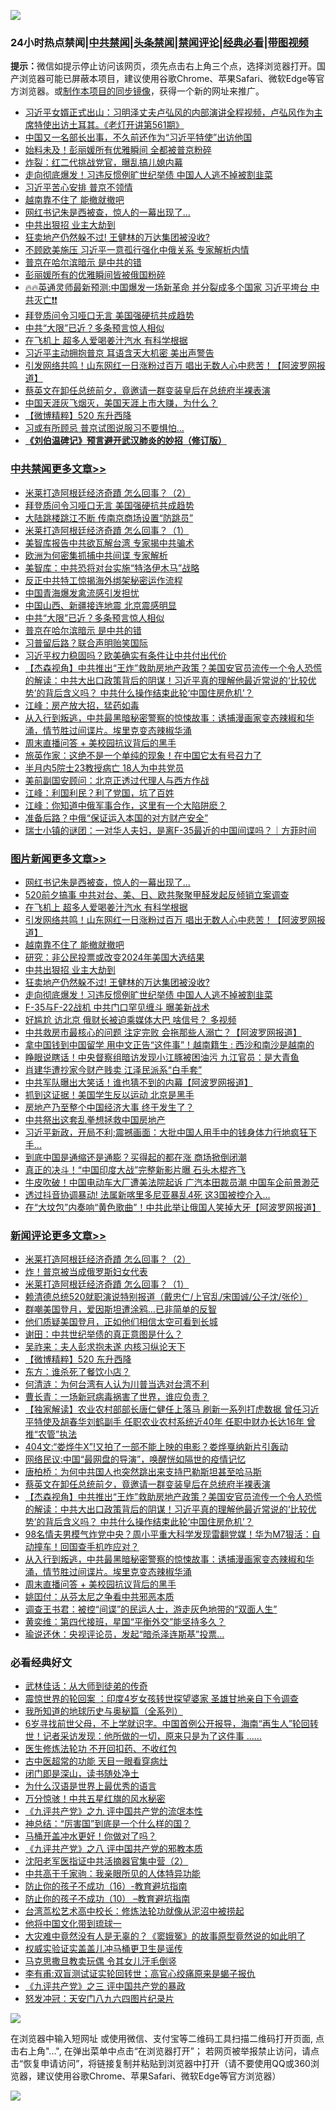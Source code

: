 ![](https://raw.githubusercontent.com/jsvpn/jsproxy/dev/64photo/fqnews-qr.jpg)

<div id="tt">
<h3>24小时热点禁闻|<a href="#%E4%B8%AD%E5%85%B1%E7%A6%81%E9%97%BB%E6%9B%B4%E5%A4%9A%E6%96%87%E7%AB%A0">中共禁闻</a>|<a href="#%E5%9B%BE%E7%89%87%E6%96%B0%E9%97%BB%E6%9B%B4%E5%A4%9A%E6%96%87%E7%AB%A0">头条禁闻</a>|<a href="#%E6%96%B0%E9%97%BB%E8%AF%84%E8%AE%BA%E6%9B%B4%E5%A4%9A%E6%96%87%E7%AB%A0">禁闻评论|<a href="#%E5%BF%85%E7%9C%8B%E7%BB%8F%E5%85%B8%E5%A5%BD%E6%96%87">经典必看</a>|<a href="https://9290254.xyz/3" target="_blank">带图视频</a></h3>
<div><b>提示：</b>微信如提示停止访问该网页，须先点击右上角三个点，选择浏览器打开。国产浏览器可能已屏蔽本项目，建议使用谷歌Chrome、苹果Safari、微软Edge等官方浏览器。或<a href="%E5%88%B6%E4%BD%9Cgit%E7%A6%81%E9%97%BB%E9%95%9C%E5%83%8F.md">制作本项目的同步镜像</a>，获得一个新的网址来推广。</div>
<ul>

<li><a href="/sohnews/20240519/2038551.md">习近平女婿正式出山：习明泽丈夫卢弘风的内部演讲全程视频，卢弘风作为主席特使出访土耳其。《老灯开讲第561期》</a></li>
<li><a href="/headline/20240519/2038474.md">中国又一名部长出事，不久前还作为“习近平特使”出访他国</a></li>
<li><a href="/comments/20240519/2038537.md">始料未及！彭丽媛所有优雅瞬间 全都被普京粉碎</a></li>
<li><a href="/cnnews/20240519/2038499.md">炸裂：红二代挑战党官，曝乱搞儿媳内幕</a></li>
<li><a href="/topimagenews/20240519/2038521.md">走向彻底爆发！习违反惯例旷世纪举债 中国人人逃不掉被割韭菜</a></li>
<li><a href="/cbnews/20240519/2038522.md">习近平苦心安排 普京不领情</a></li>
<li><a href="/topimagenews/20240519/2038602.md">越南靠不住了 能撤就撤吧</a></li>
<li><a href="/topimagenews/20240519/2038727.md">网红书记朱是西被查，惊人的一幕出现了…</a></li>
<li><a href="/topimagenews/20240519/2038562.md">中共出狠招 业主大劫到</a></li>
<li><a href="/topimagenews/20240519/2038535.md">狂卖地产仍然躲不过! 王健林的万达集团被没收?</a></li>
<li><a href="/baitai/20240519/2038476.md">不顾欧美施压 习近平一意孤行强化中俄关系 专家解析内情</a></li>
<li><a href="/cbnews/20240519/2038648.md">普京在哈尔滨暗示 是中共的错</a></li>
<li><a href="/ssgc/20240519/2038695.md">彭丽媛所有的优雅瞬间皆被俄国粉碎</a></li>
<li><a href="/sohnews/20240519/2038704.md">🔥🔥英通灵师最新预测:中国爆发一场新革命 并分裂成多个国家 习近平垮台 中共灭亡❗❗</a></li>
<li><a href="/cbnews/20240519/2038755.md">拜登质问令习哑口无言 美国强硬抗共成趋势</a></li>
<li><a href="/cbnews/20240519/2038649.md">中共“大限”已近？多条预言惊人相似</a></li>
<li><a href="/topimagenews/20240519/2038628.md">在飞机上 超多人爱喝姜汁汽水 有科学根据</a></li>
<li><a href="/baitai/20240519/2038469.md">习近平主动拥抱普京 耳语含天大机密 美出声警告</a></li>
<li><a href="/topimagenews/20240519/2038603.md">引发网络共鸣！山东网红一日涨粉过百万 唱出无数人心中悲苦！【阿波罗网报道】</a></li>
<li><a href="/comments/20240519/2038607.md">蔡英文在卸任总统前夕，竟邀请一群变装皇后在总统府半裸表演</a></li>
<li><a href="/cnnews/20240519/2038524.md">中国天涯灰飞烟灭，美国天涯上市大赚，为什么？</a></li>
<li><a href="/comments/20240519/2038633.md">【微博精粹】520 东升西降</a></li>
<li><a href="/cbnews/20240519/2038536.md">习或有所顾忌 普京试图说服习不要惧怕…</a></li>
<li><b><a href="/comments/20200207/1272816.md" target="_blank">《刘伯温碑记》预言避开武汉肺炎的妙招（修订版）</a></b></li>
</ul>
</div>

<div class="catlist">
<h3><a href="/cbnews/" target="_blank">中共禁闻</a><span><a href="/cbnews/" target="_blank" rel="nofollow">更多文章>></a></span></h3>
<ul>
<li><a href="/comments/20240519/2038781.md" target="_blank">米莱打造阿根廷经济奇蹟 怎么回事？（2）</a></li>
<li><a href="/cbnews/20240519/2038755.md" target="_blank">拜登质问令习哑口无言 美国强硬抗共成趋势</a></li>
<li><a href="/cbnews/20240519/2038754.md" target="_blank">大陆跳楼跳江不断 传南京商场设置“防跳员”</a></li>
<li><a href="/comments/20240519/2038744.md" target="_blank">米莱打造阿根廷经济奇蹟 怎么回事？（1）</a></li>
<li><a href="/cbnews/20240519/2038687.md" target="_blank">美智库报告中共欲瓦解台湾 专家揭中共骗术</a></li>
<li><a href="/cbnews/20240519/2038686.md" target="_blank">欧洲为何密集抓捕中共间谍 专家解析</a></li>
<li><a href="/cbnews/20240519/2038685.md" target="_blank">美智库：中共恐将对台实施“特洛伊木马”战略</a></li>
<li><a href="/cbnews/20240519/2038665.md" target="_blank">反正中共特工惊揭海外绑架秘密运作流程</a></li>
<li><a href="/cbnews/20240519/2038664.md" target="_blank">中国青海爆发禽流感引发担忧</a></li>
<li><a href="/cbnews/20240519/2038663.md" target="_blank">中国山西、新疆接连地震 北京震感明显</a></li>
<li><a href="/cbnews/20240519/2038649.md" target="_blank">中共“大限”已近？多条预言惊人相似</a></li>
<li><a href="/cbnews/20240519/2038648.md" target="_blank">普京在哈尔滨暗示 是中共的错</a></li>
<li><a href="/cbnews/20240519/2038647.md" target="_blank">习普留后路？联合声明贻笑国际</a></li>
<li><a href="/cbnews/20240519/2038604.md" target="_blank">习近平权力稳固吗？欧美确实有条件让中共付出代价</a></li>
<li><a href="/comments/20240519/2038601.md" target="_blank">【杰森视角】中共推出“王炸”救助房地产政策？美国安官员流传一个令人恐慌的解读：中共大出口政策背后的阴谋！习近平真的理解他最近常说的‘比较优势’的背后含义吗？  中共什么操作结束此轮‘中国住房危机’？</a></li>
<li><a href="/cbnews/20240519/2038599.md" target="_blank">江峰：房产放大招，猛药如毒</a></li>
<li><a href="/comments/20240519/2038588.md" target="_blank">从入行到叛逃，中共最黑暗秘密警察的惊悚故事：诱捕漫画家变态辣椒和华涌，情节胜过间谍片。埃里克变态辣椒华涌</a></li>
<li><a href="/comments/20240519/2038587.md" target="_blank">周末直播问答 + 美校园抗议背后的黑手</a></li>
<li><a href="/cbnews/20240519/2038580.md" target="_blank">旅英作家：这绝不是一个单纯的现象！在中国它太有号召力了</a></li>
<li><a href="/cbnews/20240519/2038579.md" target="_blank">半月内5院士23教授病亡 18人为中共党员</a></li>
<li><a href="/cbnews/20240519/2038578.md" target="_blank">美前副国安顾问：北京正透过代理人与西方作战</a></li>
<li><a href="/cbnews/20240519/2038577.md" target="_blank">江峰：利国利民？利了党国，坑了百姓</a></li>
<li><a href="/cbnews/20240519/2038561.md" target="_blank">江峰：你知道中俄军事合作，这里有一个大陷阱麽？</a></li>
<li><a href="/cbnews/20240519/2038545.md" target="_blank">准备后路？中俄“保证运入本国的对方财产安全”</a></li>
<li><a href="/comments/20240519/2038538.md" target="_blank">瑞士小镇的谜团：一对华人夫妇，是离F-35最近的中国间谍吗？｜方菲时间</a></li>

</ul>
</div>
<div class="catlist">
<h3><a href="/topimagenews/" target="_blank">图片新闻</a><span><a href="/topimagenews/" target="_blank" rel="nofollow">更多文章>></a></span></h3>
<ul>
<li><a href="/topimagenews/20240519/2038727.md" target="_blank">网红书记朱是西被查，惊人的一幕出现了…</a></li>
<li><a href="/topimagenews/20240519/2038726.md" target="_blank">520前夕搞事 中共对台、美、日、欧共聚聚甲醛发起反倾销立案调查</a></li>
<li><a href="/topimagenews/20240519/2038628.md" target="_blank">在飞机上 超多人爱喝姜汁汽水 有科学根据</a></li>
<li><a href="/topimagenews/20240519/2038603.md" target="_blank">引发网络共鸣！山东网红一日涨粉过百万 唱出无数人心中悲苦！【阿波罗网报道】</a></li>
<li><a href="/topimagenews/20240519/2038602.md" target="_blank">越南靠不住了 能撤就撤吧</a></li>
<li><a href="/topimagenews/20240519/2038563.md" target="_blank">研究：非公民投票或改变2024年美国大选结果</a></li>
<li><a href="/topimagenews/20240519/2038562.md" target="_blank">中共出狠招 业主大劫到</a></li>
<li><a href="/topimagenews/20240519/2038535.md" target="_blank">狂卖地产仍然躲不过! 王健林的万达集团被没收?</a></li>
<li><a href="/topimagenews/20240519/2038521.md" target="_blank">走向彻底爆发！习违反惯例旷世纪举债 中国人人逃不掉被割韭菜</a></li>
<li><a href="/topimagenews/20240518/2038422.md" target="_blank">F-35与F-22战机 中共门口罕见缠斗 曝美新战术</a></li>
<li><a href="/topimagenews/20240518/2038409.md" target="_blank">好尴尬 访北京 俄财长被迫乘媒体大巴 啥信号？ 多视频</a></li>
<li><a href="/topimagenews/20240518/2038408.md" target="_blank">中共救房市最核心的问题 注定完败 会拖那些人溺亡？【阿波罗网报道】</a></li>
<li><a href="/topimagenews/20240518/2038376.md" target="_blank">拿中国钱到中国留学 用中文正告“这件事”！越南籍生 : 西沙和南沙是越南的</a></li>
<li><a href="/topimagenews/20240518/2038375.md" target="_blank">睁眼说瞎话！中央督察组暗访发现小江豚被困油污 九江官员：是大青鱼</a></li>
<li><a href="/topimagenews/20240518/2038374.md" target="_blank">肖建华遭抄家今财产贱卖 江泽民派系“白手套”</a></li>
<li><a href="/topimagenews/20240518/2038357.md" target="_blank">中共军队曝出大笑话！谁也猜不到的内幕【阿波罗网报道】</a></li>
<li><a href="/topimagenews/20240518/2038231.md" target="_blank">抓到这证据！美国学生反以运动 北京是黑手</a></li>
<li><a href="/topimagenews/20240518/2038204.md" target="_blank">房地产乃至整个中国经济大事 终于发生了？</a></li>
<li><a href="/topimagenews/20240518/2038177.md" target="_blank">中共祭出这套乱拳想拯救中国房地产</a></li>
<li><a href="/topimagenews/20240518/2038158.md" target="_blank">习近平新政，开局不利;震撼画面：大批中国人用手中的钱身体力行地疯狂下手…</a></li>
<li><a href="/topimagenews/20240517/2038054.md" target="_blank">到底中国是通缩还是通膨？买得起的都在涨 商场掀倒闭潮</a></li>
<li><a href="/topimagenews/20240517/2038021.md" target="_blank">真正的决斗！“中国印度大战”完整新影片曝 石头木棍齐飞</a></li>
<li><a href="/topimagenews/20240517/2038020.md" target="_blank">牛皮吹破！中国电动车大厂遭美法院起诉 广汽本田裁员潮 中国车企前景渺茫</a></li>
<li><a href="/topimagenews/20240517/2037976.md" target="_blank">透过抖音协调暴动! 法属新喀里多尼亚暴乱4死 这3国被控介入…</a></li>
<li><a href="/topimagenews/20240517/2037891.md" target="_blank">在“大坟包”内奏响“黄色歌曲”！中共此举让俄国人笑掉大牙【阿波罗网报道】</a></li>

</ul>
</div>
<div class="catlist">
<h3><a href="/comments/" target="_blank">新闻评论</a><span><a href="/comments/" target="_blank" rel="nofollow">更多文章>></a></span></h3>
<ul>
<li><a href="/comments/20240519/2038781.md" target="_blank">米莱打造阿根廷经济奇蹟 怎么回事？（2）</a></li>
<li><a href="/comments/20240519/2038771.md" target="_blank">炸！普京被当成俄罗斯妇女代表</a></li>
<li><a href="/comments/20240519/2038744.md" target="_blank">米莱打造阿根廷经济奇蹟 怎么回事？（1）</a></li>
<li><a href="/comments/20240519/2038701.md" target="_blank">赖清德总统520就职演说特别报道（戴忠仁/上官乱/宋国诚/公子沈/张伦）</a></li>
<li><a href="/comments/20240519/2038673.md" target="_blank">群嘲美国登月，爱因斯坦遭涂鸦…已非简单的反智</a></li>
<li><a href="/comments/20240519/2038672.md" target="_blank">他们质疑美国登月，正如他们相信太空可看到长城</a></li>
<li><a href="/comments/20240519/2038671.md" target="_blank">谢田：中共世纪举债的真正意图是什么？</a></li>
<li><a href="/comments/20240519/2038670.md" target="_blank">吴祚来：夫人彭求抱未遂 内核习纵论天下</a></li>
<li><a href="/comments/20240519/2038633.md" target="_blank">【微博精粹】520 东升西降</a></li>
<li><a href="/comments/20240519/2038632.md" target="_blank">东方：谁杀死了餐饮小店？</a></li>
<li><a href="/comments/20240519/2038631.md" target="_blank">何清涟：为何台湾有人认为川普当选对台湾不利</a></li>
<li><a href="/comments/20240519/2038630.md" target="_blank">曹长青：一场新冠病毒祸害了世界，谁应负责？</a></li>
<li><a href="/comments/20240519/2038624.md" target="_blank">【独家解读】农业农村部部长唐仁健任上落马 刷新一系列打虎数据 曾任习近平特使及胡春华刘鹤副手 任职农业农村系统近40年 任职中财办长达16年 曾推“农管”执法</a></li>
<li><a href="/comments/20240519/2038610.md" target="_blank">404文:“娄烨牛X”!又拍了一部不能上映的电影？娄烨戛纳新片引轰动</a></li>
<li><a href="/comments/20240519/2038609.md" target="_blank">网络民议:中国“最网盘的导演”，唤醒恍如隔世的疫情记忆</a></li>
<li><a href="/comments/20240519/2038608.md" target="_blank">唐柏桥：为何中共国人也突然跳出来支持巴勒斯坦甚至哈马斯</a></li>
<li><a href="/comments/20240519/2038607.md" target="_blank">蔡英文在卸任总统前夕，竟邀请一群变装皇后在总统府半裸表演</a></li>
<li><a href="/comments/20240519/2038601.md" target="_blank">【杰森视角】中共推出“王炸”救助房地产政策？美国安官员流传一个令人恐慌的解读：中共大出口政策背后的阴谋！习近平真的理解他最近常说的‘比较优势’的背后含义吗？  中共什么操作结束此轮‘中国住房危机’？</a></li>
<li><a href="/comments/20240519/2038600.md" target="_blank">98名情夫男模气炸党中央？周小平重大科学发现雷翻党媒！华为M7狠活：自动撞车！回国查手机咋应对？</a></li>
<li><a href="/comments/20240519/2038588.md" target="_blank">从入行到叛逃，中共最黑暗秘密警察的惊悚故事：诱捕漫画家变态辣椒和华涌，情节胜过间谍片。埃里克变态辣椒华涌</a></li>
<li><a href="/comments/20240519/2038587.md" target="_blank">周末直播问答 + 美校园抗议背后的黑手</a></li>
<li><a href="/comments/20240519/2038584.md" target="_blank">姚囯付：从芬太尼之争看中共邪恶本质</a></li>
<li><a href="/comments/20240519/2038583.md" target="_blank">调查王书君：被控“间谍”的民运人士，游走灰色地带的“双面人生”</a></li>
<li><a href="/comments/20240519/2038582.md" target="_blank">黄奕维：第四代接班，星国“平衡外交”能坚持多久？</a></li>
<li><a href="/comments/20240519/2038566.md" target="_blank">瑜说还休：央视评论员，发起“暗杀泽连斯基”投票…</a></li>

</ul>
</div>

<div class="catlist">
<h3>必看经典好文</h3>
<ul>
<li><a href="/topimagenews/20130216/104433.md" target="_blank">武林佳话：从大师到徒弟的传奇</a></li>
<li><a href="/comments/20210307/1499941.md" target="_blank">震惊世界的轮回案 ：印度4岁女孩转世探望婆家 圣雄甘地亲自下令调查</a></li>
<li><a href="/comments/20220601/1740278.md" target="_blank">我所知道的地球历史与奥秘篇（全系列）</a></li>
<li><a href="/comments/20210716/1588420.md" target="_blank">6岁寻找前世父母，不上学就识字。中国首例公开报导，海南“再生人”轮回转世！记者采访发现：他所做的一切，原来只是为了这件事 &#8230;&#8230;</a></li>
<li><a href="/cbnews/20211114/1652055.md" target="_blank">医生修炼法轮功 不开回扣药、不收红包</a></li>
<li><a href="/lifebaike/20170523/762432.md" target="_blank">古中医超常的功能 天目一眼看穿病灶</a></li>
<li><a href="/tculture/20200803/1373949.md" target="_blank">闭门即是深山，读书随处净土</a></li>
<li><a href="/ssgc/20200820/1382763.md" target="_blank">为什么汉语是世界上最优秀的语言</a></li>
<li><a href="/ccpdope/20210708/1583079.md" target="_blank">万分惊骇！中共五星红旗的风水秘密</a></li>
<li><a href="/bookonline/20131116/201045.md" target="_blank">《九评共产党》之九 评中国共产党的流氓本性</a></li>
<li><a href="/comments/20211016/1639471.md" target="_blank">神总结：“厉害国”到底是一个什么样的国？</a></li>
<li><a href="/comments/20130625/144109.md" target="_blank">马桶开盖冲水更好！你做对了吗？</a></li>
<li><a href="/bookonline/20131116/201047.md" target="_blank">《九评共产党》之八 评中国共产党的邪教本质</a></li>
<li><a href="/comments/20221222/1826761.md" target="_blank">沈阳老军医指证中共活摘器官集中营（2）</a></li>
<li><a href="/cnnews/20221111/1809674.md" target="_blank">中共高干千家驹：我亲眼所见的人体特异功能</a></li>
<li><a href="/comments/20231004/1942361.md" target="_blank">防止你的孩子不成功（16）-教育避坑指南</a></li>
<li><a href="/comments/20230925/1899103.md" target="_blank">防止你的孩子不成功（10） &#8211;教育避坑指南</a></li>
<li><a href="/cbnews/20220707/1755000.md" target="_blank">台湾茑松艺术高中校长：修炼法轮功就像从泥沼中被捞起</a></li>
<li><a href="/bannedvideo/20220425/1724098.md" target="_blank">他将中国文化带到琉球一</a></li>
<li><a href="/lifebaike/20210511/1544066.md" target="_blank">大灾难中竟然没有人是无辜的？《窦娥冤》的故事原型竟然说的如此明了</a></li>
<li><a href="/comments/20130625/144080.md" target="_blank">权威实验证实盖盖儿冲马桶更卫生是谣传</a></li>
<li><a href="/lifebaike/20180921/1001202.md" target="_blank">马克思撒旦教卖玩偶 令其女儿汗毛倒竖</a></li>
<li><a href="/comments/20210810/1603672.md" target="_blank">李有甫:双盲测试证实轮回转世；高官心绞痛原来是蝎子报仇</a></li>
<li><a href="/bookonline/20131116/201054.md" target="_blank">《九评共产党》之三 评中国共产党的暴政</a></li>
<li><a href="/comments/20200604/783200.md" target="_blank">怒发冲冠：天安门八九六四图片纪录片</a></li>

</ul>
</div>

![](https://raw.githubusercontent.com/jsvpn/jsproxy/dev/64photo/fqnews-qr.jpg)

在浏览器中输入短网址 或使用微信、支付宝等二维码工具扫描二维码打开页面, 点击右上角"...", 在弹出菜单中点击“在浏览器打开”； 若网页被举报禁止访问，请点击“恢复申请访问”，将链接复制并粘贴到浏览器中打开（请不要使用QQ或360浏览器，建议使用谷歌Chrome、苹果Safari、微软Edge等官方浏览器）

![](https://raw.githubusercontent.com/jsvpn/jsproxy/dev/64photo/wx.jpg)